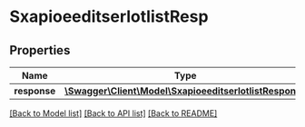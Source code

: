 # SxapioeeditserlotlistResp

## Properties
Name | Type | Description | Notes
------------ | ------------- | ------------- | -------------
**response** | [**\Swagger\Client\Model\SxapioeeditserlotlistResponse**](SxapioeeditserlotlistResponse.md) |  | [optional] 

[[Back to Model list]](../README.md#documentation-for-models) [[Back to API list]](../README.md#documentation-for-api-endpoints) [[Back to README]](../README.md)


